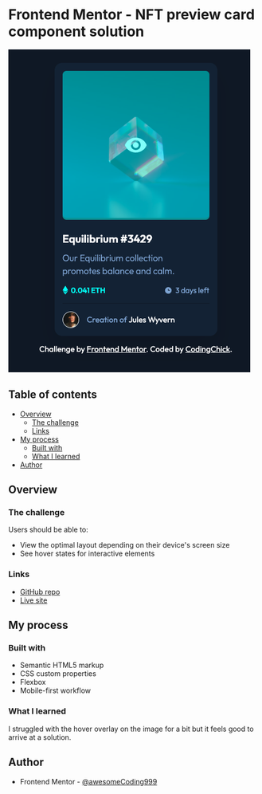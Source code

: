 # Frontend Mentor - NFT preview card component solution<!-- omit in toc -->

![final solution](images/final.png)

## Table of contents<!-- omit in toc -->

- [Overview](#overview)
  - [The challenge](#the-challenge)
  - [Links](#links)
- [My process](#my-process)
  - [Built with](#built-with)
  - [What I learned](#what-i-learned)
- [Author](#author)

## Overview

### The challenge

Users should be able to:

- View the optimal layout depending on their device's screen size
- See hover states for interactive elements

### Links

- [GitHub repo](https://github.com/awesomeCoding999/frontend-mentor-NFT-preview)
- [Live site](https://awesomecoding999.github.io/frontend-mentor-NFT-preview/)

## My process

### Built with

- Semantic HTML5 markup
- CSS custom properties
- Flexbox
- Mobile-first workflow

### What I learned

I struggled with the hover overlay on the image for a bit but it feels good to arrive at a solution.

## Author

- Frontend Mentor - [@awesomeCoding999](https://www.frontendmentor.io/profile/awesomeCoding999)
